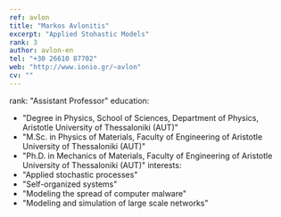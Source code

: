 ```yaml
---
ref: avlon
title: "Markos Avlonitis"
excerpt: "Applied Stohastic Models"
rank: 3
author: avlon-en 
tel: "+30 26610 87702"
web: "http://www.ionio.gr/~avlon"
cv: ""
---
```


rank: "Assistant Professor"
education:
  - "Degree in Physics, School of Sciences, Department of Physics, Aristotle University of Thessaloniki (AUT)"
  - "M.Sc. in Physics of Materials, Faculty of Engineering of Aristotle University of Thessaloniki (AUT)"
  - "Ph.D. in Mechanics of Materials, Faculty of Engineering of Aristotle University of Thessaloniki (AUT)"
interests:
  - "Applied stochastic processes"
  - "Self-organized systems"
  - "Modeling the spread of computer malware"
  - "Modeling and simulation of large scale networks"

  

